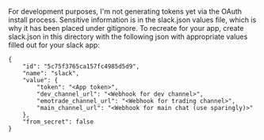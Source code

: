 For development purposes, I'm not generating tokens yet via the OAuth install process.
Sensitive information is in the slack.json values file, which is why it has been placed
under gitignore. To recreate for your app, create slack.json in this directory with
the following json with appropriate values filled out for your slack app:

    {
        "id": "5c75f3765ca157fc4985d5d9",
        "name": "slack",
        "value": {
            "token": "<App token>",
            "dev_channel_url": "<Webhook for dev channel>",
            "emotrade_channel_url": "<Webhook for trading channel>",
            "main_channel_url": "<Webhook for main chat (use sparingly)>"
        },
        "from_secret": false
    }
